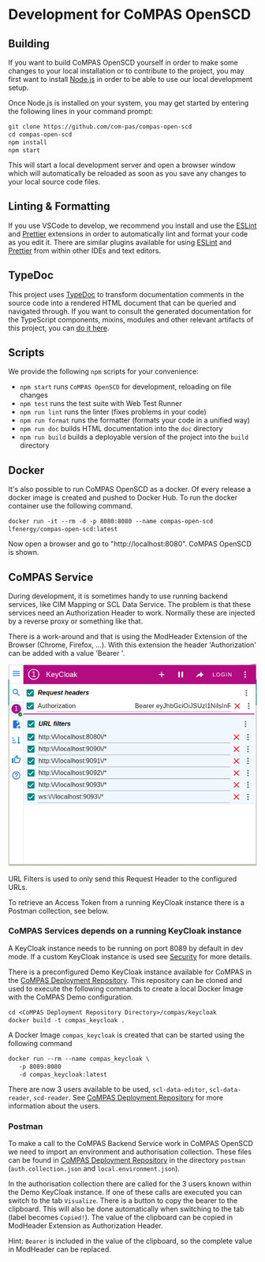 <!--
SPDX-FileCopyrightText: 2021 Alliander N.V.

SPDX-License-Identifier: Apache-2.0
-->

# Development for CoMPAS OpenSCD

## Building

If you want to build CoMPAS OpenSCD yourself in order to make some changes to your local installation or to contribute
to the project, you may first want to install [Node.js](https://nodejs.org/) in order to be able to use our local
development setup.

Once Node.js is installed on your system, you may get started by entering the following lines in your command prompt:

```
git clone https://github.com/com-pas/compas-open-scd
cd compas-open-scd
npm install
npm start
```

This will start a local development server and open a browser window which will automatically be reloaded as soon as you
save any changes to your local source code files.

## Linting & Formatting

If you use VSCode to develop, we recommend you install and use
the [ESLint](https://marketplace.visualstudio.com/items?itemName=dbaeumer.vscode-eslint)
and [Prettier](https://marketplace.visualstudio.com/items?itemName=esbenp.prettier-vscode) extensions in order to
automatically lint and format your code as you edit it. There are similar plugins available for
using [ESLint](https://eslint.org/) and [Prettier](https://prettier.io/) from within other IDEs and text editors.

## TypeDoc
This project uses [TypeDoc](https://typedoc.org/) to transform documentation comments in the source code into a rendered HTML document that can be queried and navigated through. If you want to consult the generated documentation for the TypeScript components, mixins, modules and other relevant artifacts of this project, you can [do it here](https://openscd.github.io/doc/).

## Scripts

We provide the following `npm` scripts for your convenience:

- `npm start` runs `CoMPAS OpenSCD` for development, reloading on file changes
- `npm test` runs the test suite with Web Test Runner
- `npm run lint` runs the linter (fixes problems in your code)
- `npm run format` runs the formatter (formats your code in a unified way)
- `npm run doc` builds HTML documentation into the `doc` directory
- `npm run build` builds a deployable version of the project into the `build` directory

## Docker

It's also possible to run CoMPAS OpenSCD as a docker. Of every release a docker image is created and pushed to Docker
Hub. To run the docker container use the following command.

```
docker run -it --rm -d -p 8080:8080 --name compas-open-scd lfenergy/compas-open-scd:latest
```

Now open a browser and go to "http://localhost:8080". CoMPAS OpenSCD is shown.

## CoMPAS Service

During development, it is sometimes handy to use running backend services, like CIM Mapping or SCL Data Service.
The problem is that these services need an Authorization Header to work. Normally these are injected by a reverse proxy
or something like that.

There is a work-around and that is using the ModHeader Extension of the Browser (Chrome, Firefox, ...).
With this extension the header 'Authorization' can be added with a value 'Bearer <access token>'.

![ModHeader Screenshot](ModHeader.png)

URL Filters is used to only send this Request Header to the configured URLs.

To retrieve an Access Token from a running KeyCloak instance there is a Postman collection, see below.

### CoMPAS Services depends on a running KeyCloak instance

A KeyCloak instance needs to be running on port 8089 by default in dev mode. If a custom KeyCloak instance is used see
[Security](README.md#security) for more details.

There is a preconfigured Demo KeyCloak instance available for CoMPAS in the
[CoMPAS Deployment Repository](https://github.com/com-pas/compas-deployment). This repository can be cloned and
used to execute the following commands to create a local Docker Image with the CoMPAS Demo configuration.

```shell
cd <CoMPAS Deployment Repository Directory>/compas/keycloak
docker build -t compas_keycloak . 
```

A Docker Image `compas_keycloak` is created that can be started using the following command

```shell
docker run --rm --name compas_keycloak \
   -p 8089:8080 
   -d compas_keycloak:latest
```

There are now 3 users available to be used, `scl-data-editor`, `scl-data-reader`, `scd-reader`. See
[CoMPAS Deployment Repository](https://github.com/com-pas/compas-deployment) for more information about the users.

### Postman

To make a call to the CoMPAS Backend Service work in CoMPAS OpenSCD we need to import an environment and authorisation 
collection. These files can be found in [CoMPAS Deployment Repository](https://github.com/com-pas/compas-deployment) 
in the directory `postman` (`auth.collection.json` and `local.environment.json`).

In the authorisation collection there are called for the 3 users known within the Demo KeyCloak instance.
If one of these calls are executed you can switch to the tab `Visualize`. There is a button to copy the bearer to the 
clipboard. This will also be done automatically when switching to the tab (label becomes `Copied!`).
The value of the clipboard can be copied in ModHeader Extension as Authorization Header. 

Hint: `Bearer` is included in the value of the clipboard, so the complete value in ModHeader can be replaced.
